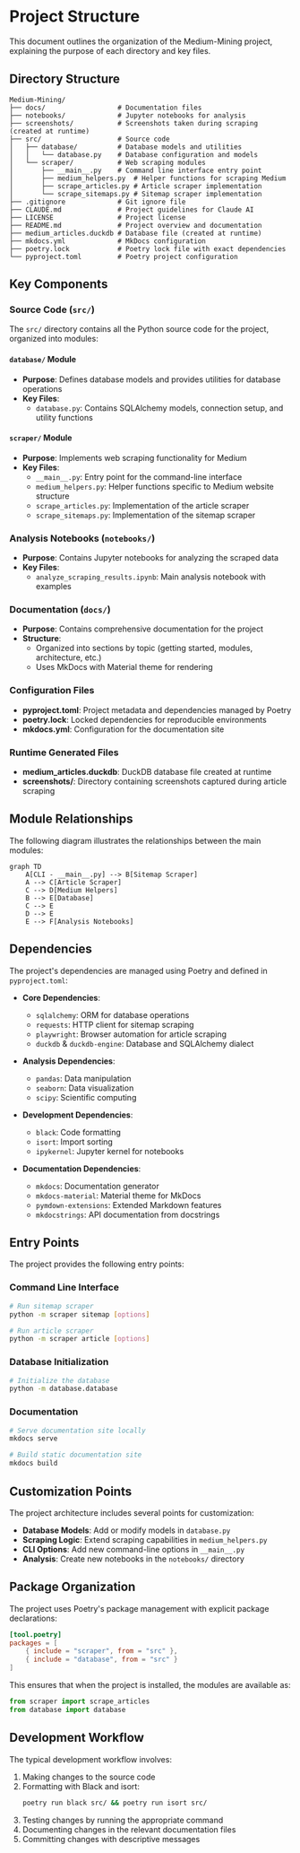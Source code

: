 # Project Structure

This document outlines the organization of the Medium-Mining project, explaining the purpose of each directory and key files.

## Directory Structure

```
Medium-Mining/
├── docs/                  # Documentation files
├── notebooks/             # Jupyter notebooks for analysis
├── screenshots/           # Screenshots taken during scraping (created at runtime)
├── src/                   # Source code
│   ├── database/          # Database models and utilities
│   │   └── database.py    # Database configuration and models
│   └── scraper/           # Web scraping modules
│       ├── __main__.py    # Command line interface entry point
│       ├── medium_helpers.py  # Helper functions for scraping Medium
│       ├── scrape_articles.py # Article scraper implementation
│       └── scrape_sitemaps.py # Sitemap scraper implementation
├── .gitignore             # Git ignore file
├── CLAUDE.md              # Project guidelines for Claude AI
├── LICENSE                # Project license
├── README.md              # Project overview and documentation
├── medium_articles.duckdb # Database file (created at runtime)
├── mkdocs.yml             # MkDocs configuration
├── poetry.lock            # Poetry lock file with exact dependencies
└── pyproject.toml         # Poetry project configuration
```

## Key Components

### Source Code (`src/`)

The `src/` directory contains all the Python source code for the project, organized into modules:

#### `database/` Module

- **Purpose**: Defines database models and provides utilities for database operations
- **Key Files**:
  - `database.py`: Contains SQLAlchemy models, connection setup, and utility functions

#### `scraper/` Module

- **Purpose**: Implements web scraping functionality for Medium
- **Key Files**:
  - `__main__.py`: Entry point for the command-line interface
  - `medium_helpers.py`: Helper functions specific to Medium website structure
  - `scrape_articles.py`: Implementation of the article scraper
  - `scrape_sitemaps.py`: Implementation of the sitemap scraper

### Analysis Notebooks (`notebooks/`)

- **Purpose**: Contains Jupyter notebooks for analyzing the scraped data
- **Key Files**:
  - `analyze_scraping_results.ipynb`: Main analysis notebook with examples

### Documentation (`docs/`)

- **Purpose**: Contains comprehensive documentation for the project
- **Structure**:
  - Organized into sections by topic (getting started, modules, architecture, etc.)
  - Uses MkDocs with Material theme for rendering

### Configuration Files

- **pyproject.toml**: Project metadata and dependencies managed by Poetry
- **poetry.lock**: Locked dependencies for reproducible environments
- **mkdocs.yml**: Configuration for the documentation site

### Runtime Generated Files

- **medium_articles.duckdb**: DuckDB database file created at runtime
- **screenshots/**: Directory containing screenshots captured during article scraping

## Module Relationships

The following diagram illustrates the relationships between the main modules:

```mermaid
graph TD
    A[CLI - __main__.py] --> B[Sitemap Scraper]
    A --> C[Article Scraper]
    C --> D[Medium Helpers]
    B --> E[Database]
    C --> E
    D --> E
    E --> F[Analysis Notebooks]
```

## Dependencies

The project's dependencies are managed using Poetry and defined in `pyproject.toml`:

- **Core Dependencies**:
  - `sqlalchemy`: ORM for database operations
  - `requests`: HTTP client for sitemap scraping
  - `playwright`: Browser automation for article scraping
  - `duckdb` & `duckdb-engine`: Database and SQLAlchemy dialect

- **Analysis Dependencies**:
  - `pandas`: Data manipulation
  - `seaborn`: Data visualization
  - `scipy`: Scientific computing
  
- **Development Dependencies**:
  - `black`: Code formatting
  - `isort`: Import sorting
  - `ipykernel`: Jupyter kernel for notebooks

- **Documentation Dependencies**:
  - `mkdocs`: Documentation generator
  - `mkdocs-material`: Material theme for MkDocs
  - `pymdown-extensions`: Extended Markdown features
  - `mkdocstrings`: API documentation from docstrings

## Entry Points

The project provides the following entry points:

### Command Line Interface

```bash
# Run sitemap scraper
python -m scraper sitemap [options]

# Run article scraper
python -m scraper article [options]
```

### Database Initialization

```bash
# Initialize the database
python -m database.database
```

### Documentation

```bash
# Serve documentation site locally
mkdocs serve

# Build static documentation site
mkdocs build
```

## Customization Points

The project architecture includes several points for customization:

- **Database Models**: Add or modify models in `database.py`
- **Scraping Logic**: Extend scraping capabilities in `medium_helpers.py`
- **CLI Options**: Add new command-line options in `__main__.py`
- **Analysis**: Create new notebooks in the `notebooks/` directory

## Package Organization

The project uses Poetry's package management with explicit package declarations:

```toml
[tool.poetry]
packages = [
    { include = "scraper", from = "src" },
    { include = "database", from = "src" }
]
```

This ensures that when the project is installed, the modules are available as:

```python
from scraper import scrape_articles
from database import database
```

## Development Workflow

The typical development workflow involves:

1. Making changes to the source code
2. Formatting with Black and isort:
   ```bash
   poetry run black src/ && poetry run isort src/
   ```
3. Testing changes by running the appropriate command
4. Documenting changes in the relevant documentation files
5. Committing changes with descriptive messages